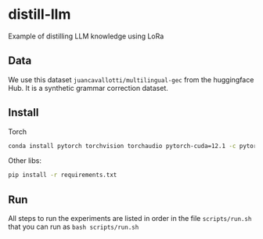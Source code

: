 # distill-llm

Example of distilling LLM knowledge using LoRa

## Data

We use this dataset ```juancavallotti/multilingual-gec``` from the huggingface Hub. It is a synthetic grammar correction dataset.

## Install

Torch

```bash
conda install pytorch torchvision torchaudio pytorch-cuda=12.1 -c pytorch -c nvidia
```

Other libs:

```bash
pip install -r requirements.txt
```

## Run

All steps to run the experiments are listed in order in the file ```scripts/run.sh``` that you can run as ```bash scripts/run.sh```